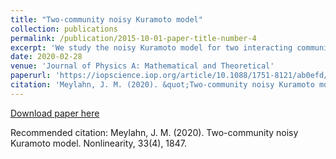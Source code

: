 ```yaml
---
title: "Two-community noisy Kuramoto model"
collection: publications
permalink: /publication/2015-10-01-paper-title-number-4
excerpt: 'We study the noisy Kuramoto model for two interacting communities of oscillators, where we allow the interaction in and between communities to be positive or negative (but not zero). We find that, in the thermodynamic limit where the size of the two communities tends to infinity, this model exhibits unstable non-symmetric synchronized solutions that bifurcate from the symmetric synchronized solution corresponding to the one-community noisy Kuramoto model, even in the case where the phase difference between the communities is zero and the interaction strengths are symmetric. The solutions are given by fixed points of a dynamical system. We find a critical condition for existence of a bifurcation line, as well as a pair of equations determining the bifurcation line as a function of the interaction strengths. Using the latter we are able to classify the types of solutions that are possible and thereby identify the phase diagram of the system. We also analyze properties of the bifurcation line in the phase diagram and its derivatives, calculate the asymptotics, and analyze the synchronization level on the bifurcation line. Part of the proofs are numerically assisted. Lastly, we present some simulations illustrating the stability of the various solutions as well as the possible transitions between these solutions.'
date: 2020-02-28
venue: 'Journal of Physics A: Mathematical and Theoretical'
paperurl: 'https://iopscience.iop.org/article/10.1088/1751-8121/ab0efd/meta'
citation: 'Meylahn, J. M. (2020). &quot;Two-community noisy Kuramoto model.&quot; <i>Nonlinearity</i>. 33(4), 1847.'
---
```


[Download paper here](https://iopscience.iop.org/article/10.1088/1751-8121/ab0efd/meta)

Recommended citation: Meylahn, J. M. (2020). Two-community noisy Kuramoto model. Nonlinearity, 33(4), 1847.

